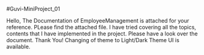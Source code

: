 #Guvi-MiniProject_01

Hello, The Documentation of EmployeeManagement is attached for your reference. PLease find the attached file. 
I have tried covering all the topics, contents that I have implemented in the project. Please have a look over the document. Thank You!
Changing of theme to Light/Dark Theme UI is available.
